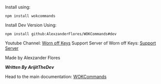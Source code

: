 Install using:
```
npm install wokcommands
```
Install Dev Version Using:
```
npm install github:AlexzanderFlores/WOKCommands#dev
```
Youtube Channel: [Worn off Keys](https://youtube.com/WornOffKeys)
Support Server of Worn off Keys: [Support Server](https://wornoffkeys.com/discord)



Made by Alexzander Flores


***Written By ArijitTheDev***

Head to the main documentation: [WOKCommands](https://docs.wornoffkeys.com/)